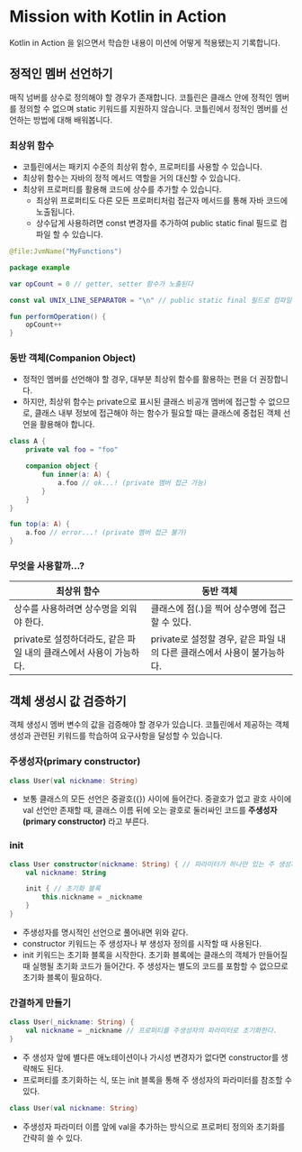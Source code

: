 # Mission with Kotlin in Action

Kotlin in Action 을 읽으면서 학습한 내용이 미션에 어떻게 적용됐는지 기록합니다.

## 정적인 멤버 선언하기

매직 넘버를 상수로 정의해야 할 경우가 존재합니다.
코틀린은 클래스 안에 정적인 멤버를 정의할 수 없으며 static 키워드를 지원하지 않습니다.
코틀린에서 정적인 멤버를 선언하는 방법에 대해 배워봅니다.

### 최상위 함수

- 코틀린에서는 패키지 수준의 최상위 함수, 프로퍼티를 사용할 수 있습니다.
- 최상위 함수는 자바의 정적 메서드 역할을 거의 대신할 수 있습니다.
- 최상위 프로퍼티를 활용해 코드에 상수를 추가할 수 있습니다.
    - 최상위 프로퍼티도 다른 모든 프로퍼티처럼 접근자 메서드를 통해 자바 코드에 노출됩니다.
    - 상수답게 사용하려면 const 변경자를 추가하여 public static final 필드로 컴파일 할 수 있습니다.

```kotlin
@file:JvmName("MyFunctions")

package example

var opCount = 0 // getter, setter 함수가 노출된다

const val UNIX_LINE_SEPARATOR = "\n" // public static final 필드로 컴파일된다

fun performOperation() {
    opCount++
}
```

### 동반 객체(Companion Object)

- 정적인 멤버를 선언해야 할 경우, 대부분 최상위 함수를 활용하는 편을 더 권장합니다.
- 하지만, 최상위 함수는 private으로 표시된 클래스 비공개 멤버에 접근할 수 없으므로, 클래스 내부 정보에 접근해야 하는 함수가 필요할 때는 클래스에 중첩된 객체 선언을 활용해야 합니다.

```kotlin
class A {
    private val foo = "foo"

    companion object {
        fun inner(a: A) {
            a.foo // ok...! (private 멤버 접근 가능)
        }
    }
}

fun top(a: A) {
    a.foo // error...! (private 멤버 접근 불가)
}
```

### 무엇을 사용할까...?

| 최상위 함수                                    | 동반 객체                                         |
|-------------------------------------------|-----------------------------------------------|
| 상수를 사용하려면 상수명을 외워야 한다.                    | 클래스에 점(.)을 찍어 상수명에 접근할 수 있다.                  |
| private로 설정하더라도, 같은 파일 내의 클래스에서 사용이 가능하다. | private로 설정할 경우, 같은 파일 내의 다른 클래스에서 사용이 불가능하다. |

## 객체 생성시 값 검증하기

객체 생성시 멤버 변수의 값을 검증해야 할 경우가 있습니다.
코틀린에서 제공하는 객체 생성과 관련된 키워드를 학습하여 요구사항을 달성할 수 있습니다.

### 주생성자(primary constructor)

```kotlin
class User(val nickname: String)
```

- 보통 클래스의 모든 선언은 중괄호({}) 사이에 들어간다. 중괄호가 없고 괄호 사이에 val 선언만 존재할 때, 클래스 이름 뒤에 오는 괄호로 둘러싸인 코드를 **주생성자(primary constructor)**
  라고 부른다.

### init

```kotlin
class User constructor(nickname: String) { // 파라미터가 하나만 있는 주 생성자
    val nickname: String

    init { // 초기화 블록
        this.nickname = _nickname
    }
}
```

- 주생성자를 명시적인 선언으로 풀어내면 위와 같다.
- constructor 키워드는 주 생성자나 부 생성자 정의를 시작할 때 사용된다.
- init 키워드는 초기화 블록을 시작한다. 초기화 블록에는 클래스의 객체가 만들어질 때 실행될 초기화 코드가 들어간다. 주 생성자는 별도의 코드를 포함할 수 없으므로 초기화 블록이 필요하다.

### 간결하게 만들기

```kotlin
class User(_nickname: String) {
    val nickname = _nickname // 프로퍼티를 주생성자의 파라미터로 초기화한다.
}
```

- 주 생성자 앞에 별다른 애노테이션이나 가시성 변경자가 없다면 constructor를 생략해도 된다.
- 프로퍼티를 초기화하는 식, 또는 init 블록을 통해 주 생성자의 파라미터를 참조할 수 있다.

```kotlin
class User(val nickname: String)
```

- 주생성자 파라미터 이름 앞에 val을 추가하는 방식으로 프로퍼티 정의와 초기화를 간략히 쓸 수 있다.
